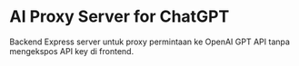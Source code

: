 # AI Proxy Server for ChatGPT
Backend Express server untuk proxy permintaan ke OpenAI GPT API tanpa mengekspos API key di frontend.
